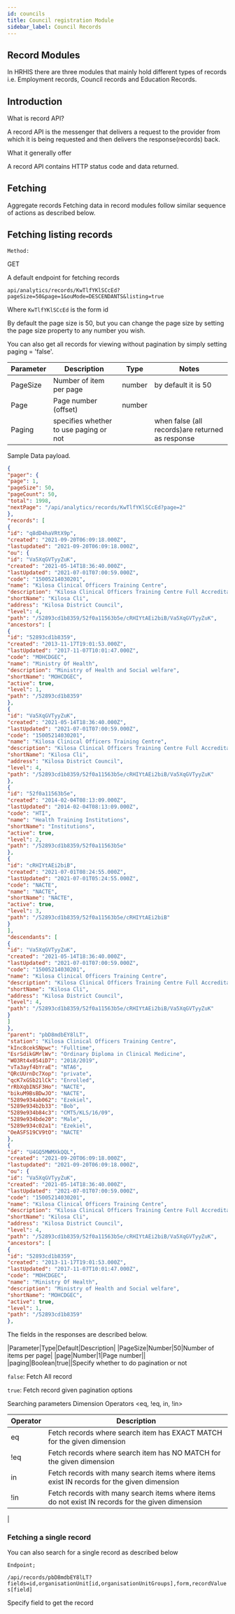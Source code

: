 ```yaml
---
id: councils
title: Council registration Module
sidebar_label: Council Records
---
```


## Record Modules

In HRHIS there are three modules that mainly hold different types of records i.e. Employment records, Council records and Education Records. 

## Introduction

What is record API?

A record API is the messenger that delivers a request to the provider from which it is being requested and then delivers the response(records) back.

What it generally offer

A record API contains HTTP status code and data returned.

## Fetching  

Aggregate records Fetching data in record modules follow similar sequence of actions as described below.

## Fetching  listing records

`Method:`

GET

A default endpoint for fetching records

`api/analytics/records/KwTlfYKlSCcEd?pageSize=50&page=1&ouMode=DESCENDANTS&listing=true`

Where `KwTlfYKlSCcEd` is the form id

By default the page size is 50, but you can change the page size by setting the page size property to any number you wish.

You can also get all records for viewing without pagination by simply setting paging = 'false'.

|Parameter|Description|Type|Notes|
|----|----|----|-----|
|PageSize|Number of item per page|number|by default it is 50|
|Page|Page number (offset)|number||
|Paging|specifies whether to use paging or not||when false (all records)are returned as response|

Sample Data payload.

```JSON
{
"pager": {
"page": 1,
"pageSize": 50,
"pageCount": 50,
"total": 1998,
"nextPage": "/api/analytics/records/KwTlfYKlSCcEd?page=2"
},
"records": [
{
"id": "q8dD4haVRtX9p",
"created": "2021-09-20T06:09:18.000Z",
"lastupdated": "2021-09-20T06:09:18.000Z",
"ou": {
"id": "Va5XqGVTyyZuK",
"created": "2021-05-14T18:36:40.000Z",
"lastUpdated": "2021-07-01T07:00:59.000Z",
"code": "15005214030201",
"name": "Kilosa Clinical Officers Training Centre",
"description": "Kilosa Clinical Officers Training Centre Full Accreditation",
"shortName": "Kilosa Cli",
"address": "Kilosa District Council",
"level": 4,
"path": "/52893cd1b8359/52f0a11563b5e/cRHIYtAEi2biB/Va5XqGVTyyZuK",
"ancestors": [
{
"id": "52893cd1b8359",
"created": "2013-11-17T19:01:53.000Z",
"lastUpdated": "2017-11-07T10:01:47.000Z",
"code": "MOHCDGEC",
"name": "Ministry Of Health",
"description": "Ministry of Health and Social welfare",
"shortName": "MOHCDGEC",
"active": true,
"level": 1,
"path": "/52893cd1b8359"
},
{
"id": "Va5XqGVTyyZuK",
"created": "2021-05-14T18:36:40.000Z",
"lastUpdated": "2021-07-01T07:00:59.000Z",
"code": "15005214030201",
"name": "Kilosa Clinical Officers Training Centre",
"description": "Kilosa Clinical Officers Training Centre Full Accreditation",
"shortName": "Kilosa Cli",
"address": "Kilosa District Council",
"level": 4,
"path": "/52893cd1b8359/52f0a11563b5e/cRHIYtAEi2biB/Va5XqGVTyyZuK"
},
{
"id": "52f0a11563b5e",
"created": "2014-02-04T08:13:09.000Z",
"lastUpdated": "2014-02-04T08:13:09.000Z",
"code": "HTI",
"name": "Health Training Institutions",
"shortName": "Institutions",
"active": true,
"level": 2,
"path": "/52893cd1b8359/52f0a11563b5e"
},
{
"id": "cRHIYtAEi2biB",
"created": "2021-07-01T08:24:55.000Z",
"lastUpdated": "2021-07-01T05:24:55.000Z",
"code": "NACTE",
"name": "NACTE",
"shortName": "NACTE",
"active": true,
"level": 3,
"path": "/52893cd1b8359/52f0a11563b5e/cRHIYtAEi2biB"
}
],
"descendants": [
{
"id": "Va5XqGVTyyZuK",
"created": "2021-05-14T18:36:40.000Z",
"lastUpdated": "2021-07-01T07:00:59.000Z",
"code": "15005214030201",
"name": "Kilosa Clinical Officers Training Centre",
"description": "Kilosa Clinical Officers Training Centre Full Accreditation",
"shortName": "Kilosa Cli",
"address": "Kilosa District Council",
"level": 4,
"path": "/52893cd1b8359/52f0a11563b5e/cRHIYtAEi2biB/Va5XqGVTyyZuK"
}
]
},
"parent": "pbD8mdbEY8lLT",
"station": "Kilosa Clinical Officers Training Centre",
"kInc8cekSNpwc": "Fulltime",
"EsrSdikGMrlWv": "Ordinary Diploma in Clinical Medicine",
"WO3Rt4x054iD7": "2018/2019",
"vTa3ayf4bYraE": "NTA6",
"QRcUUrnDc7Xop": "private",
"qcK7xGSb21lCk": "Enrolled",
"rRbXqbINSF3Ho": "NACTE",
"bikuM9BsBDwJO": "NACTE",
"5289e934ab062": "Ezekiel",
"5289e934b2b33": "Bob",
"5289e934b84c3": "CMT5/KLS/16/09",
"5289e934bde20": "Male",
"5289e934c02a1": "Ezekiel",
"OeASFS19CV9tO": "NACTE"
},
{
"id": "U4GQ5MWMXkQQL",
"created": "2021-09-20T06:09:18.000Z",
"lastupdated": "2021-09-20T06:09:18.000Z",
"ou": {
"id": "Va5XqGVTyyZuK",
"created": "2021-05-14T18:36:40.000Z",
"lastUpdated": "2021-07-01T07:00:59.000Z",
"code": "15005214030201",
"name": "Kilosa Clinical Officers Training Centre",
"description": "Kilosa Clinical Officers Training Centre Full Accreditation",
"shortName": "Kilosa Cli",
"address": "Kilosa District Council",
"level": 4,
"path": "/52893cd1b8359/52f0a11563b5e/cRHIYtAEi2biB/Va5XqGVTyyZuK",
"ancestors": [
{
"id": "52893cd1b8359",
"created": "2013-11-17T19:01:53.000Z",
"lastUpdated": "2017-11-07T10:01:47.000Z",
"code": "MOHCDGEC",
"name": "Ministry Of Health",
"description": "Ministry of Health and Social welfare",
"shortName": "MOHCDGEC",
"active": true,
"level": 1,
"path": "/52893cd1b8359"
},
```

The fields in the responses are described below.

|Parameter|Type|Default|Description|
|PageSize|Number|50|Number of items per page|
|page|Number|1|Page number||
|paging|Boolean|true||Specify whether to do pagination or not



`false`:  Fetch All record

`true`: Fetch record given pagination options

Searching parameters
Dimension <fields>
Operators  <eq, !eq, in, !in>

|Operator|Description
|----|----|
|eq|Fetch records where search item has EXACT MATCH for the given dimension|
|!eq|Fetch records where search item has NO MATCH for the given dimension|
|in|Fetch records with many search items where items exist IN records for the given dimension|
|!in|Fetch records with many search items where items do not exist IN records for the given dimension
|

### Fetching a single record

You can also search for a single record as described below

`Endpoint;` 

``/api/records/pbD8mdbEY8lLT?fields=id,organisationUnit[id,organisationUnitGroups],form,recordValues[field]``

Specify field to get the record




